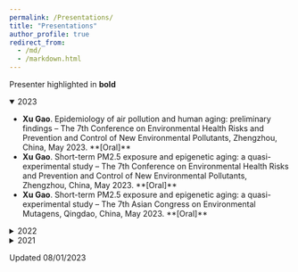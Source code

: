 ```yaml
---
permalink: /Presentations/
title: "Presentations"
author_profile: true
redirect_from: 
  - /md/
  - /markdown.html
---
```


Presenter highlighted in **bold**

<details open>
  <summary>2023</summary>
  <ul>
    <li><strong>Xu Gao</strong>. Epidemiology of air pollution and human aging: preliminary findings – The 7th Conference on Environmental Health Risks and Prevention and Control of New Environmental Pollutants, Zhengzhou, China, May 2023. **[Oral]**</li>
    <li><strong>Xu Gao</strong>. Short-term PM2.5 exposure and epigenetic aging: a quasi-experimental study – The 7th Conference on Environmental Health Risks and Prevention and Control of New Environmental Pollutants, Zhengzhou, China, May 2023. **[Oral]**</li>
    <li><strong>Xu Gao</strong>. Short-term PM2.5 exposure and epigenetic aging: a quasi-experimental study – The 7th Asian Congress on Environmental Mutagens, Qingdao, China, May 2023. **[Oral]**</li>
  </ul>
</details>

<details>
  <summary>2022</summary>
  <ul>
    <li><strong>Xu Gao</strong>. Data processing of cardiometabolic multimorbidity and study findings – The 33rd Great Wall International Congress of Cardiology / Asia Heart Society Congress 2022, Online Virtual, October 2022. **[Oral]**</li>
    <li><strong>Xu Gao</strong>. Role of sleep quality in the acceleration of biological aging and its potential for preventive interaction on air pollution insults: Findings from the UK Biobank cohort– International Society of Environmental Epidemiology 2022 Conference, Athence, Greece, September 2022. **[Oral]**</li>
    <li><strong>Xu Gao</strong>. Preliminary findings on the associations of air pollution with elderly health and relevant interventions – Environment and Health Academic Conference 2021-2022, Lanzhou, China, July 2022. **[Oral]**</li>
  </ul>
</details>

<details>
  <summary>2021</summary>
  <ul>
    <li><strong>Xu Gao</strong>. Short-term air pollution, cognitive performance and nonsteroidal anti-inflammatory drug use in the Veterans Affairs Normative Aging Study– China 27th Conference on Atmospheric Environment Science and Technology, Online Virtual, November 2021. **[Oral]**</li>
    <li><strong>Xu Gao</strong>. Epidemiological findings on environmental aging – China Conference on Environment and Health 2021, Chengdu, China, October 2021. **[Keynote speaker & Session Chair]**</li>
    <li><strong>Xu Gao</strong>. Short-term PM2.5 exposure and epigenetic aging: a quasi-experimental study in young healthy adults – Beijing Conference and Exhibition on Instrumental Analysis, Beijing, China, September 2021. **[Keynote speaker]**</li>
    <li><strong>Xu Gao</strong>. Environmental risk factors for chronic kidney disease – International Society of Environmental Epidemiology 2021 Conference, Online Virtual, August 2021. **[Session Chair]**</li>
    <li><strong>Xu Gao</strong>. Short-term exposure to PM2.5 and epigenetic aging: a quasi-experimental study – International Society of Environmental Epidemiology 2021 Conference, Online Virtual, August 2021. **[Session Chair]**</li>
  </ul>
</details>

Updated 08/01/2023
